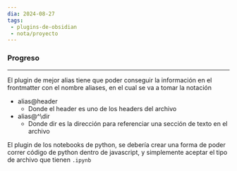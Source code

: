 ```yaml
---
dia: 2024-08-27
tags: 
 - plugins-de-obsidian
 - nota/proyecto 
---
```

### Progreso
---
El plugin de mejor alias tiene que poder conseguir la información en el frontmatter con el nombre aliases, en el cual se va a tomar la notación
* alias@header
    * Donde el header es uno de los headers del archivo
* alias@^\dir
    * Donde dir es la dirección para referenciar una sección de texto en el archivo

El plugin de los notebooks de python, se debería crear una forma de poder correr código de python dentro de javascript, y simplemente aceptar el tipo de archivo que tienen `.ipynb`